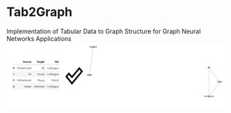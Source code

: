 # Tab2Graph
Implementation of Tabular Data to Graph Structure for Graph Neural Networks Applications
![T2G](https://github.com/MohammadHeydari/Tab2Graph/blob/main/T2G.png)

